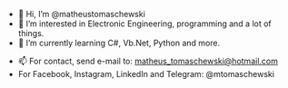 - 👋 Hi, I’m @matheustomaschewski
- 👀 I’m interested in Electronic Engineering, programming and a lot of things.
- 🌱 I’m currently learning C#, Vb.Net, Python and more.
<!--- - 💞️ I’m looking to collaborate on ... --->
- 📫 For contact, send e-mail to: matheus_tomaschewski@hotmail.com
- For Facebook, Instagram, LinkedIn and Telegram: @mtomaschewski

<!---
matheustomaschewski/matheustomaschewski is a ✨ special ✨ repository because its `README.md` (this file) appears on your GitHub profile.
You can click the Preview link to take a look at your changes.
--->
